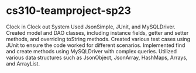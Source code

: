 # cs310-teamproject-sp23
Clock in Clock out System 
Used JsonSimple, JUnit, and MySQLDriver.
Created model and DAO classes, including instance fields, getter and setter methods, and overriding toString methods. Created various test cases using JUnit to ensure the code worked for different scenarios. 
Implemented find and create methods using MySQLDriver with complex queries.
Utilized various data structures such as JsonObject, JsonArray, HashMaps, Arrays, and ArrayList.
